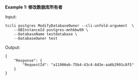 **Example 1: 修改数据库所有者**



Input: 

```
tccli postgres ModifyDatabaseOwner --cli-unfold-argument  \
    --DBInstanceId postgres-mnhbbw99 \
    --DatabaseName testdatabase \
    --DatabaseOwner test
```

Output: 
```
{
    "Response": {
        "RequestId": "a11906eb-75b4-43c4-8d3e-aa6b2991c8f5"
    }
}
```

